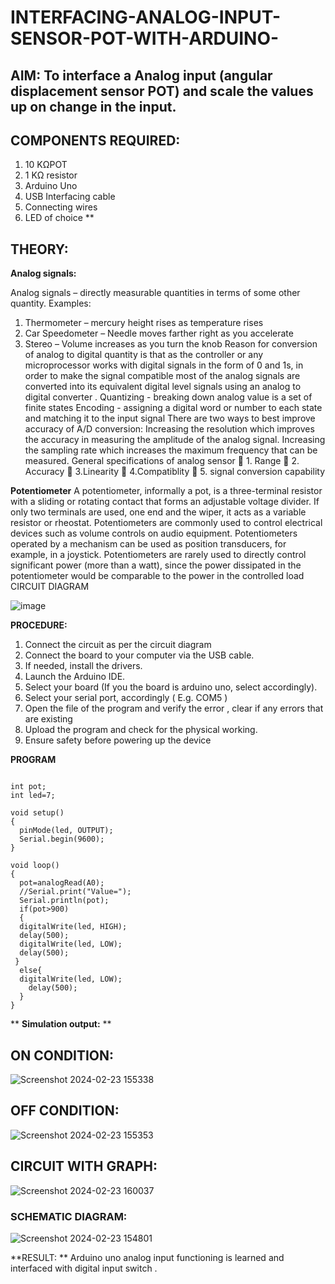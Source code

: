 # INTERFACING-ANALOG-INPUT-SENSOR-POT-WITH-ARDUINO-




## AIM:  To interface a Analog  input (angular displacement sensor POT) and scale the values up on change in the input.


## COMPONENTS REQUIRED:
1.	10 KΩPOT
2.	1 KΩ resistor 
3.	Arduino Uno 
4.	USB Interfacing cable 
5.	Connecting wires 
6.	LED of choice 
**


## THEORY: 

**Analog signals:**

Analog signals – directly measurable quantities in terms of some other quantity.
Examples:
1. Thermometer – mercury height rises as temperature rises
2. Car Speedometer – Needle moves farther right as you accelerate
3. Stereo – Volume increases as you turn the knob
Reason for conversion of analog to digital quantity is that as the controller or any microprocessor works with digital signals in the form of 0 and 1s, in order to make the signal compatible  most of the analog signals are converted into its equivalent digital level signals using an analog to digital converter .
Quantizing - breaking down analog value is a set of finite states
Encoding - assigning a digital word or number to each state and matching it to the input signal
 There are two ways to best improve accuracy of A/D conversion:
Increasing the resolution which improves the accuracy in measuring the amplitude of the analog signal.
Increasing the sampling rate which increases the maximum frequency that can be measured.
General specifications of analog sensor
	1. Range
	2. Accuracy
	3.Linearity
	4.Compatiblity
	5. signal conversion capability

**Potentiometer**
A potentiometer, informally a pot, is a three-terminal resistor with a sliding or rotating contact that forms an adjustable voltage divider. If only two terminals are used, one end and the wiper, it acts as a variable resistor or rheostat.
Potentiometers are commonly used to control electrical devices such as volume controls on audio equipment. Potentiometers operated by a mechanism can be used as position transducers, for example, in a joystick. Potentiometers are rarely used to directly control significant power (more than a watt), since the power dissipated in the potentiometer would be comparable to the power in the controlled load
CIRCUIT DIAGRAM





![image](https://user-images.githubusercontent.com/36288975/163530788-eec3cdc3-95e8-4d2d-8349-6d0ea4c9439c.png)


**PROCEDURE:**

1.	Connect the circuit as per the circuit diagram 
2.	Connect the board to your computer via the USB cable.
3.	If needed, install the drivers.
4.	Launch the Arduino IDE.
5.	Select your board (If you the board is arduino uno, select accordingly).
6.	Select your serial port, accordingly ( E.g. COM5 )
7.	Open the file of the program  and verify the error , clear if any errors that are existing 
8.	Upload the program and check for the physical working. 
9.	Ensure safety before powering up the device 



**PROGRAM** 
```

int pot;
int led=7;

void setup()
{
  pinMode(led, OUTPUT);
  Serial.begin(9600);
}

void loop()
{
  pot=analogRead(A0);
  //Serial.print("Value=");
  Serial.println(pot);
  if(pot>900)
  {
  digitalWrite(led, HIGH);
  delay(500); 
  digitalWrite(led, LOW);
  delay(500); 
 }
  else{
  digitalWrite(led, LOW);
    delay(500);
  }
}
``` 



**
**Simulation output:** 
**
## ON CONDITION:
![Screenshot 2024-02-23 155338](https://github.com/RAGULRAAJAN/EXPERIMENT-NO--02-INTERFACING-ANALOG-INPUT-SENSOR-POT-WITH-ARDUINO-/assets/147473144/164f0b5b-8420-433a-92e2-ecae99dc95a7)
## OFF CONDITION:
![Screenshot 2024-02-23 155353](https://github.com/RAGULRAAJAN/EXPERIMENT-NO--02-INTERFACING-ANALOG-INPUT-SENSOR-POT-WITH-ARDUINO-/assets/147473144/78c6c176-b47a-4376-8288-4a8ddcc60714)

## CIRCUIT WITH GRAPH:
![Screenshot 2024-02-23 160037](https://github.com/RAGULRAAJAN/EXPERIMENT-NO--02-INTERFACING-ANALOG-INPUT-SENSOR-POT-WITH-ARDUINO-/assets/147473144/a4276242-2073-4a2b-83b6-4043b0ff39a3)

### SCHEMATIC DIAGRAM:
![Screenshot 2024-02-23 154801](https://github.com/RAGULRAAJAN/EXPERIMENT-NO--02-INTERFACING-ANALOG-INPUT-SENSOR-POT-WITH-ARDUINO-/assets/147473144/98fa76ce-5ef1-4547-b7e1-e405aa76daa1)



**RESULT: ** Arduino uno analog input functioning is learned and interfaced with digital input switch .
